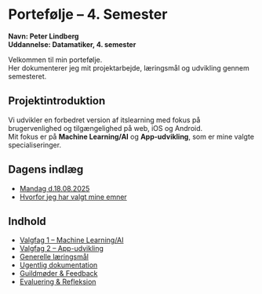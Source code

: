 # Portefølje – 4. Semester  
**Navn: Peter Lindberg**  
**Uddannelse: Datamatiker, 4. semester**  

Velkommen til min portefølje.  
Her dokumenterer jeg mit projektarbejde, læringsmål og udvikling gennem semesteret.  

## Projektintroduktion
Vi udvikler en forbedret version af itslearning med fokus på brugervenlighed og tilgængelighed på web, iOS og Android.  
Mit fokus er på **Machine Learning/AI** og **App-udvikling**, som er mine valgte specialiseringer.

## Dagens indlæg 
- [Mandag d.18.08.2025](indlaeg/18-08-2025.md)
- [Hvorfor jeg har valgt mine emner](indlaeg/valg-emner.md)
## Indhold
- [Valgfag 1 – Machine Learning/AI](valgfag/MachineLearning-AI.md)  
- [Valgfag 2 – App-udvikling](valgfag/AppUdvikling.md)  
- [Generelle læringsmål](laeringsmaal/generelle.md)  
- [Ugentlig dokumentation](fremskridt/uge-for-uge.md)  
- [Guildmøder & Feedback](feedback/guildmoeder.md)  
- [Evaluering & Refleksion](evaluering/evaluering.md)
